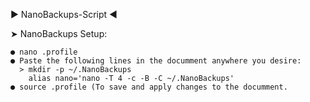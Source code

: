 ► NanoBackups-Script ◄

➤ NanoBackups Setup:
   
    ● nano .profile
    ● Paste the following lines in the documment anywhere you desire:
      > mkdir -p ~/.NanoBackups
        alias nano='nano -T 4 -c -B -C ~/.NanoBackups'
    ● source .profile (To save and apply changes to the documment.
